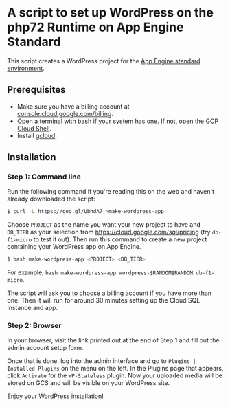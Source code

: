 # A script to set up WordPress on the php72 Runtime on App Engine Standard

This script creates a WordPress project for the
[App Engine standard environment][appengine-standard].

## Prerequisites

* Make sure you have a billing account at [console.cloud.google.com/billing][billing].
* Open a terminal with [bash][bash] if your system has one. If not, open the [GCP Cloud Shell][cloudshell].
* Install [gcloud][gcloud].

## Installation

### Step 1: Command line

Run the following command if you're reading this on the web and haven't already
downloaded the script:
```sh
$ curl -L https://goo.gl/UbhdA7 >make-wordpress-app
```

Choose `PROJECT` as the name you want your new project to have and `DB_TIER` as
your selection from https://cloud.google.com/sql/pricing (try `db-f1-micro` to
test it out). Then run this command to create a new project containing your
WordPress app on App Engine.
```sh
$ bash make-wordpress-app <PROJECT> <DB_TIER>
```
For example, `bash make-wordpress-app wordpress-$RANDOM$RANDOM db-f1-micro`.

The script will ask you to choose a billing account if you have more than one.
Then it will run for around 30 minutes setting up the Cloud SQL instance and
app.

### Step 2: Browser

In your browser, visit the link printed out at the end of Step 1 and fill out
the admin account setup form.

Once that is done, log into the admin interface and go to `Plugins | Installed
Plugins` on the menu on the left. In the Plugins page that appears, click
`Activate` for the `WP-Stateless` plugin. Now your uploaded media will be stored on
GCS and will be visible on your WordPress site.

Enjoy your WordPress installation!

[appengine-standard]: https://cloud.google.com/appengine/docs/standard
[billing]: https://console.cloud.google.com/billing
[gcloud]: https://cloud.google.com/sdk/downloads
[wsl]: https://docs.microsoft.com/en-us/windows/wsl/install-win10
[bash]: https://www.gnu.org/software/bash/
[cloudshell]: https://cloud.google.com/shell/docs/quickstart
